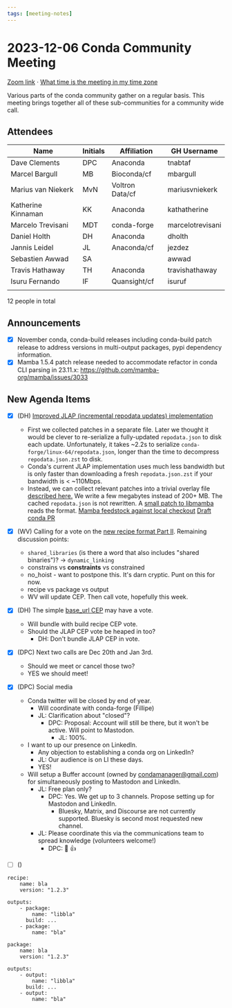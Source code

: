 ```yaml
---
tags: [meeting-notes]
---
```

# 2023-12-06 Conda Community Meeting 

[Zoom link](https://zoom.us/j/9138593505) · [What time is the meeting in my time zone](https://dateful.com/convert/utc?t=5pm)

Various parts of the conda community gather on a regular basis. This meeting brings together all of these sub-communities for a community wide call.

## Attendees

| Name                   | Initials | Affiliation  | GH Username      |
| ---------------------- | -------- | ------------ | ---------------- |
| Dave Clements          | DPC      | Anaconda     | tnabtaf          |
| Marcel Bargull         | MB       | Bioconda/cf  | mbargull         |
| Marius van Niekerk     | MvN      | Voltron Data/cf | mariusvniekerk |
| Katherine Kinnaman     | KK       | Anaconda     | kathatherine     |
| Marcelo Trevisani      | MDT      | conda-forge  | marcelotrevisani |
| Daniel Holth           | DH       | Anaconda     | dholth           |
| Jannis Leidel          | JL       | Anaconda/cf  | jezdez           |
| Sebastien Awwad        | SA       |              | awwad            |
| Travis Hathaway        | TH       | Anaconda     | travishathaway    |
| Isuru Fernando         | IF       | Quansight/cf | isuruf           |
|                        |          |              |                  |

12 people in total

## Announcements

- [x] November conda, conda-build releases including conda-build patch release to address versions in multi-output packages, pypi dependency information.
- [x] Mamba 1.5.4 patch release needed to accommodate refactor in conda CLI parsing in 23.11.x: https://github.com/mamba-org/mamba/issues/3033

## New Agenda Items

- [x] (DH) [Improved JLAP (incremental repodata updates) implementation](https://github.com/conda-incubator/ceps/pull/20/commits/416ee8411bb3a0ef904f4edec906cb61bde46916)
    - First we collected patches in a separate file. Later we thought it would be clever to re-serialize a fully-updated `repodata.json` to disk each update. Unfortunately, it takes ~2.2s to serialize `conda-forge/linux-64/repodata.json`, longer than the time to decompress `repodata.json.zst` to disk.
    - Conda's current JLAP implementation uses much less bandwidth but is only faster than downloading a fresh `repodata.json.zst` if your bandwidth is < ~110Mbps.
    - Instead, we can collect relevant patches into a trivial overlay file [described here.](https://github.com/conda/conda/blob/13120-jlap-benchmark/conda/gateways/repodata/jlap/README.md) We write a few megabytes instead of 200+ MB. The cached `repodata.json` is not rewritten. A [small patch to libmamba](https://github.com/mamba-org/mamba/pull/2969/files#diff-f4fb2846dcfdc7bea06bd6471c9835c1f0181d3d9bd1473204194d29178373c5R501) reads the format. [Mamba feedstock against local checkout](https://github.com/dholth/mamba-feedstock/tree/mamba-layered-repodata)
[Draft conda PR](https://github.com/conda/conda/pull/13288/files)
- [x] (WV) Calling for a vote on the [new recipe format Part II](https://github.com/conda-incubator/ceps/pull/56). Remaining discussion points:
    - `shared_libraries` (is there a word that also includes "shared binaries")? -> `dynamic_linking`
    - constrains vs **constraints** vs constrained
    - no_hoist - want to postpone this.  It's darn cryptic.  Punt on this for now.
    - recipe vs package vs output
    - WV will update CEP.  Then call vote, hopefully this week.
- [x] (DH) The simple [base_url CEP](https://github.com/conda-incubator/ceps/pull/61) may have a vote.
    - Will bundle with build recipe CEP vote.
    - Should the JLAP CEP vote be heaped in too?
        - DH: Don't bundle JLAP CEP in vote.
- [x] (DPC) Next two calls are Dec 20th and Jan 3rd.
    - Should we meet or cancel those two?
    - YES we should meet!
- [x] (DPC) Social media
    - Conda twitter will be closed by end of year.
        - Will coordinate with conda-forge (Fillipe)
        - JL: Clarification about "closed"?
            - DPC: Proposal: Account will still be there, but it won't be active. Will point to Mastodon.
                - JL: 100%.
    - I want to up our presence on LinkedIn.
        - Any objection to establishing a conda org on LinkedIn?
        - JL: Our audience is on LI these days.
        - YES!
    - Will setup a Buffer account (owned by condamanager@gmail.com) for simultaneously posting to Mastodon and LinkedIn.
        - JL: Free plan only?
            - DPC: Yes. We get up to 3 channels. Propose setting up for Mastodon and LinkedIn.
                - Bluesky, Matrix, and Discourse are not currently supported.  Bluesky is second most requested new channel.
        - JL: Please coordinate this via the communications team to spread knowledge (volunteers welcome!)
            - DPC: 💪 👍
- [ ] ()


```yaml=
recipe:
    name: bla
    version: "1.2.3"

outputs:
    - package:
        name: "libbla"
      build: ...
    - package:
        name: "bla"
```

```yaml=
package:
    name: bla
    version: "1.2.3"

outputs:
    - output:
        name: "libbla"
      build: ...
    - output:
        name: "bla"
```